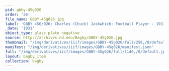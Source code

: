 ```yaml
---
pid: gbby-45g026
order: '26'
file_name: GBBY-45g026.jpg
label: 'GBBY 45G/026: Charles (Chuck) Jaskwhich: Football Player - 1931'
_date: '1931'
object_type: glass plate negative
source: http://archives.nd.edu/Bagby/GBBY-45g026.jpg
thumbnail: "/img/derivatives/iiif/images/GBBY-45g026/full/250,/0/default.jpg"
manifest: "/img/derivatives/iiif/images/GBBY-45g026/manifest.json"
full: "/img/derivatives/iiif/images/GBBY-45g026/full/1140,/0/default.jpg"
layout: bagby_item
collection: bagby
---
```

